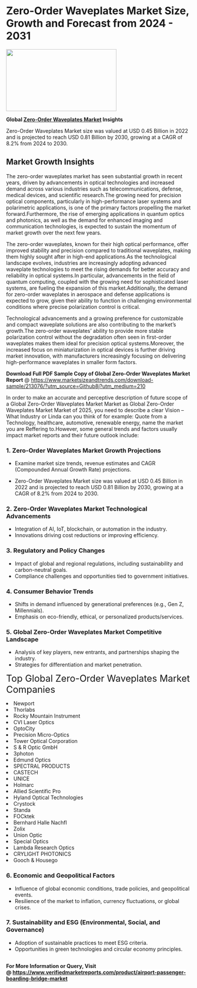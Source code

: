<H1>Zero-Order Waveplates Market Size, Growth and Forecast from 2024 - 2031</H1><img class="aligncenter size-medium wp-image-584254" src="https://thirdeyenews.in/wp-content/uploads/2024/09/Global-Market-Research-300x168.jpeg" alt="" width="300" height="168" /><p><strong>Global&nbsp;<a href="https://www.marketsizeandtrends.com/download-sample/213076/?utm_source=Github8j?utm_medium=210">Zero-Order Waveplates Market</a> Insights</strong></p><p>Zero-Order Waveplates Market size was valued at USD 0.45 Billion in 2022 and is projected to reach USD 0.81 Billion by 2030, growing at a CAGR of 8.2% from 2024 to 2030.</p><p><h2>Market Growth Insights</h2> <p>The zero-order waveplates market has seen substantial growth in recent years, driven by advancements in optical technologies and increased demand across various industries such as telecommunications, defense, medical devices, and scientific research.The growing need for precision optical components, particularly in high-performance laser systems and polarimetric applications, is one of the primary factors propelling the market forward.Furthermore, the rise of emerging applications in quantum optics and photonics, as well as the demand for enhanced imaging and communication technologies, is expected to sustain the momentum of market growth over the next few years.</p> <p>The zero-order waveplates, known for their high optical performance, offer improved stability and precision compared to traditional waveplates, making them highly sought after in high-end applications.As the technological landscape evolves, industries are increasingly adopting advanced waveplate technologies to meet the rising demands for better accuracy and reliability in optical systems.In particular, advancements in the field of quantum computing, coupled with the growing need for sophisticated laser systems, are fueling the expansion of this market.Additionally, the demand for zero-order waveplates in aerospace and defense applications is expected to grow, given their ability to function in challenging environmental conditions where precise polarization control is critical.</p> <p>Technological advancements and a growing preference for customizable and compact waveplate solutions are also contributing to the market’s growth.The zero-order waveplates’ ability to provide more stable polarization control without the degradation often seen in first-order waveplates makes them ideal for precision optical systems.Moreover, the increased focus on miniaturization in optical devices is further driving market innovation, with manufacturers increasingly focusing on delivering high-performance waveplates in smaller form factors.</p> <p><span class=""><strong>Download Full PDF Sample Copy of Global Zero-Order Waveplates Market Report</strong> @ <a href="https://www.marketsizeandtrends.com/download-sample/213076/?utm_source=Github8j?utm_medium=210" target="_blank">https://www.marketsizeandtrends.com/download-sample/213076/?utm_source=Github8j?utm_medium=210</a></span></p><p>In order to make an accurate and perceptive description of future scope of a Global&nbsp;Zero-Order Waveplates Market Market as Global&nbsp;Zero-Order Waveplates Market Market of 2025, you need to describe a clear Vision &ndash; What Industry or Linda can you think of for example: Quote from a Technology, healthcare, automotive, renewable energy, name the market you are Reffering to.However, some general trends and factors usually impact market reports and their future outlook include:</p><h3>1.&nbsp;<strong>Zero-Order Waveplates Market Growth Projections</strong></h3><ul><li>Examine market size trends, revenue estimates and CAGR (Compounded Annual Growth Rate) projections.</li><li><p>Zero-Order Waveplates Market size was valued at USD 0.45 Billion in 2022 and is projected to reach USD 0.81 Billion by 2030, growing at a CAGR of 8.2% from 2024 to 2030.</p></li></ul><h3>2.&nbsp;<strong>Zero-Order Waveplates Market Technological Advancements</strong></h3><ul><li>Integration of AI, IoT, blockchain, or automation in the industry.</li><li>Innovations driving cost reductions or improving efficiency.</li></ul><h3>3.&nbsp;<strong>Regulatory and Policy Changes</strong></h3><ul><li>Impact of global and regional regulations, including sustainability and carbon-neutral goals.</li><li>Compliance challenges and opportunities tied to government initiatives.</li></ul><h3>4.&nbsp;<strong>Consumer Behavior Trends</strong></h3><ul><li>Shifts in demand influenced by generational preferences (e.g., Gen Z, Millennials).</li><li>Emphasis on eco-friendly, ethical, or personalized products/services.</li></ul><h3>5.&nbsp;<strong>Global Zero-Order Waveplates Market Competitive Landscape</strong></h3><ul><li>Analysis of key players, new entrants, and partnerships shaping the industry.</li><li>Strategies for differentiation and market penetration.</li></ul><p data-pm-slice="1 1 []"><span style="color: inherit; font-family: inherit; font-size: 25px;">Top Global Zero-Order Waveplates Market Companies</span></p><div class="" data-test-id=""><p><li>Newport</li><li> Thorlabs</li><li> Rocky Mountain Instrument</li><li> CVI Laser Optics</li><li> OptoCity</li><li> Precision Micro-Optics</li><li> Tower Optical Corporation</li><li> S & R Optic GmbH</li><li> 3photon</li><li> Edmund Optics</li><li> SPECTRAL PRODUCTS</li><li> CASTECH</li><li> UNICE</li><li> Holmarc</li><li> Allied Scientific Pro</li><li> Hyland Optical Technologies</li><li> Crystock</li><li> Standa</li><li> FOCktek</li><li> Bernhard Halle Nachfl</li><li> Zolix</li><li> Union Optic</li><li> Special Optics</li><li> Lambda Research Optics</li><li> CRYLIGHT PHOTONICS</li><li> Gooch & Housego</li></p></div><h3>6.&nbsp;<strong>Economic and Geopolitical Factors</strong></h3><ul><li>Influence of global economic conditions, trade policies, and geopolitical events.</li><li>Resilience of the market to inflation, currency fluctuations, or global crises.</li></ul><h3>7.&nbsp;<strong>Sustainability and ESG (Environmental, Social, and Governance)</strong></h3><ul><li>Adoption of sustainable practices to meet ESG criteria.</li><li>Opportunities in green technologies and circular economy principles.</li></ul><h2><strong style="font-size: 14px;">For More Information or Query, Visit @&nbsp;</strong><a style="background-color: #ffffff; font-size: 14px;" href="https://www.marketsizeandtrends.com/report/zero-order-waveplates-market/" target="_blank">https://www.verifiedmarketreports.com/product/airport-passenger-boarding-bridge-market</a></h2>